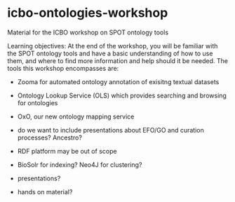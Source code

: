 # icbo-ontologies-workshop
Material for the ICBO workshop on SPOT ontology tools


Learning objectives:
At the end of the workshop, you will be familiar with the SPOT ontology tools and have a basic understanding of how to use them, and where to find more information and help should it be needed.
The tools this workshop encompasses are:
- Zooma for automated ontology annotation of exisitng textual datasets
- Ontology Lookup Service (OLS) which provides searching and browsing for ontologies
- OxO, our new ontology mapping service



- do we want to include presentations about EFO/GO and curation processes? Ancestro?
- RDF platform may be out of scope
- BioSolr for indexing? Neo4J for clustering?

- presentations?
- hands on material?
